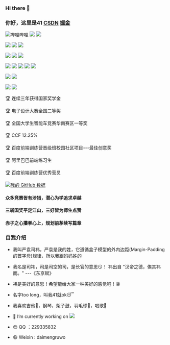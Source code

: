### Hi there 👋

### 你好，这里是41 [CSDN](https://blog.csdn.net/qq_42136832)   [掘金](https://juejin.cn/user/1108753576635751)
[![哔哩哔哩](https://img.shields.io/badge/dynamic/json?url=https%3A%2F%2Fapi.swo.moe%2Fstats%2Fbilibili%2F27424293&query=count&color=282c34&label=%E5%93%94%E5%93%A9%E5%93%94%E5%93%A9&labelColor=FE7398&logo=data%3Aimage%2Fpng%3Bbase64%2CiVBORw0KGgoAAAANSUhEUgAAAGAAAABgCAYAAADimHc4AAAD7ElEQVR4nO2dW9WrMBCFK6ESkFAJSKiESqgEHCABCZWAhEpAAhL2ecik5dDc%2FpXLBDLfWnlqy0xmJ5BMQnq5CIIgCIIgCIIgCIIgCEIBAHQAemYfrgCunD6wAKAHsEKxALgx+bCQD8%2FS9tmgVqeDr1lLigDgZvDhXso+K9TyTBQRwRJ8AHjntl0Flh5QRAQK%2FmKxPeayWx2OXpBNBKiHvi34b7T2MC4pAvW6twR%2FRwkRKPizBN8CgEcuESj4Lwm+BwBjahEk+H8EwJRKhOaCDzW8e1JLfkUUH1NgmR3XmHffHR1l+72BSs8d7w8U+JDAnZERQMcV+CtUi7dNqFqibB4J7vtrq7xKCuAasbTMXCL4T+5aVk6+2xHUrWdhruAR6HIJcOeu2UHI8zyAe2ytWfEdWz9PVvQ8YAmIQ5dDAB9LFsMVAv8oMO2zAGrC5WNIarRiAuKR9jYEd9pY08aa6uUzIHGRdkgKd8pY0yc1WjEBAqypDYoAG0QAZkQAZkQAZkQAZk4vANQenjsSzS3I%2FwcSbXU5jQBUkRtdf4Rar90v8kSv3+I3ffCCSpk8I%2Fw+lgDkdI%2Fv2rEp2CaiWm1AsDQLlDAD+dlFXLMeAaCSeLZdaSFE5VUQNot38cKuEeBgAsSuG0flVZBmEanbXfNQAsS0fgBYIn2fIu3%2FBBMHEyBmDXlFfA8IzeHb+Ems4WAChKykrVA9ZfsQTL57jXzRg4A5wC%2FA8N4ADiZAZwm2XjW75Qh2KOTfA0p4kygPw28OJcCVgn3nDnYo2EwEYRgGH0qAMyICMCMCMCMCMCMCMCMCMCMCfP3qwHDOQ4AAUekTk8FaBRihJnZdYbvtCGC7LvmkM63GjVDINPFrQgCq5ETXfmMzI90FXzPvfqt7x4rEu%2FZaEcCUxFvgz2zO+BUn6UkoaEEAsptiMSX5e8FoRYCN7cVgb4Vq7U%2FH50Pq4JNP7Qiw8UFnJwcK+tXy+Wj6PLEvPgHSHv5UgwA1IQIwwyFAyLJin9RoxYgAzAQIkPwNmf26busC+OIx5TDqo5nDT+F%2FSS%2F9CYzwb+No49zNy2evkYv0LywGGAXUvp6eSneycqOic0w20k7CNgKE7jJunSGLACTCxF27ylmQc98T5MQUH49swd+I0HPXslLKnT0N+wnkrTKi9JZL%2FL9i1SorMmdeQ4TQQ7OFMxIMzGD45w8nUL1im7efENZLJpgPSw0pfz0cdt4U3230Td%2FTvx2R6d2FrHhEWLkq5PELOMsRPHCPnAZGv1xJteL7jbJiaW3sB2nDvPC%2FosSYvjRQz4cJ6n7KO3rYQL7M+L6nVtfDVRAEQRAEQRAEQRAEIZ5%2FSAXmdfXaoQsAAAAASUVORK5CYII%3D&logoColor=www.baidu.com&suffix=+%E5%85%B3%E6%B3%A8&cacheSeconds=3600)](https://space.bilibili.com/27424293)
![](https://img.shields.io/badge/csdn-847%E5%85%B3%E6%B3%A8-red)
![](https://img.shields.io/badge/%E6%8E%98%E9%87%91-%E6%8E%98%E5%8A%9B%E5%80%BC68-blue)

![](https://img.shields.io/badge/-CSS3-blue?logo=css3&logoColor=white)
![](https://img.shields.io/badge/-HTML5-red?logo=html5&logoColor=white)
![](https://img.shields.io/badge/-JavaScript-yellow?logo=javascript&logoColor=white)

![](https://img.shields.io/badge/-Vue.js-lightgreen?logo=vue.js&logoColor=white)
![](https://img.shields.io/badge/-React.js-blue?logo=react&logoColor=white)
![](https://img.shields.io/badge/-Node.js-black?logo=nodedotjs&logoColor=white)


![](https://img.shields.io/badge/-Sass-%23CC6699?style=flat-square&logo=sass&logoColor=ffffff)
![](https://img.shields.io/badge/-Typescript-blue?logo=typescript&logoColor=white)
![](https://img.shields.io/badge/-Koa-black?logo=Koa&logoColor=white)
![](https://img.shields.io/badge/-Apifox-red?logo=Apifox&logoColor=white)
![](https://img.shields.io/badge/-Flutter-blue?logo=flutter&logoColor=white)


![](https://img.shields.io/badge/%E6%9C%AC%E7%A7%91-%E4%B8%AD%E5%8D%97%E6%B0%91%E6%97%8F%E5%A4%A7%E5%AD%A6-green)
![](https://img.shields.io/badge/%E7%A1%95%E5%A3%AB-%E6%B9%96%E5%8D%97%E5%A4%A7%E5%AD%A6-red)

![](https://img.shields.io/badge/%E6%9C%AC%E7%A7%91%E6%88%90%E7%BB%A9-0.46%25-green)
![](https://img.shields.io/badge/%E7%A1%95%E5%A3%AB%E6%88%90%E7%BB%A9-4.36%25-red)

:trophy:  连续三年获得国家奖学金

:trophy:  电子设计大赛全国二等奖

:trophy:  全国大学生智能车竞赛华南赛区一等奖

:trophy:  CCF 12.25%

:trophy:  百度前端训练营晋级班校园社区项目---最佳创意奖

:trophy:  阿里巴巴前端练习生

:trophy:  百度前端训练营优秀营员



[![我的 GitHub 数据](https://github-readme-stats.vercel.app/api?username=KamenRider41)]()

#### 众多竞赛皆有涉猎，潜心为学追求卓越
#### 三斩国奖平定江山，三好皆为师生点赞
#### 赤子之心攥拳心上，规划前茅续写篇章

### 自我介绍
- 我叫严袁司祎，严袁是我的姓，它遵循盒子模型的外内边距(Margin-Padding的首字母)规律，所以我跟妈妈姓的
- 我名是司祎，司是司空的司，是长官的意思:smirk:！ 祎出自 "汉帝之德，俟其祎而。" ---《东京赋》 
- 祎是美好的意思！希望能给大家一种美好的感觉吧！:stuck_out_tongue_winking_eye:
- 名字too long，叫我41就ok:sleeping:

- 我喜欢吉他:guitar:，钢琴，架子鼓，羽毛球:tennis:，唱歌:ghost:
- 🔭 I’m currently working on ![](https://img.shields.io/badge/-React.js-blue?logo=react&logoColor=white)
- :blush: QQ ：229335832
- :smiley: Weixin : daimengruwo
<!-- - 🔭 I’m currently working on ... -->
<!-- - 👯 I’m looking to collaborate on ... -->
<!-- - 🤔 I’m looking for help with ... -->
<!-- - 💬 Ask me about ... -->
<!-- - 📫 How to reach me: ... -->
<!-- - 😄 Pronouns: ... -->
<!-- - ⚡ Fun fact: ... -->

